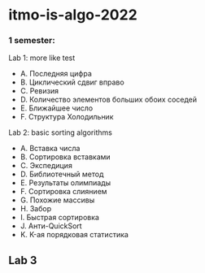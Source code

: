 # itmo-is-algo-2022
### 1 semester:

Lab 1: more like test
- A. Последняя цифра
- B. Циклический сдвиг вправо
- C. Ревизия
- D. Количество элементов больших обоих соседей
- E. Ближайшее число
- F. Структура Холодильник

Lab 2: basic sorting algorithms
- A. Вставка числа
- B. Сортировка вставками
- C. Экспедиция
- D. Библиотечный метод
- E. Результаты олимпиады
- F. Сортировка слиянием
- G. Похожие массивы
- H. Забор
- I. Быстрая сортировка
- J. Анти-QuickSort
- K. K-ая порядковая статистика

Lab 3
- 
